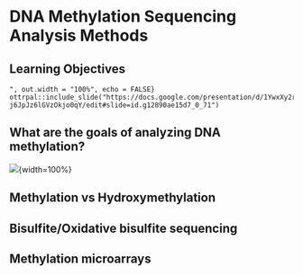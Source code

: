


# DNA Methylation Sequencing Analysis Methods

## Learning Objectives

```{r, fig.alt = "This chapter will demonstrate how to: Understand the basics of bisulfite sequencing data collection and processing workflow. Identify the next steps for your particular bisulfite  sequencing data. Formulate questions to ask about your bisulfite sequencing data
", out.width = "100%", echo = FALSE}
ottrpal::include_slide("https://docs.google.com/presentation/d/1YwxXy2rnUgbx_7B7ENH9wpDX-j6JpJz6lGVzOkjo0qY/edit#slide=id.g12890ae15d7_0_71")
```

## What are the goals of analyzing DNA methylation?

![](resources/images/10-methylation_files/figure-docx//1YwxXy2rnUgbx_7B7ENH9wpDX-j6JpJz6lGVzOkjo0qY_g14492c87338_0_10.png){width=100%}

## Methylation vs Hydroxymethylation
## Bisulfite/Oxidative bisulfite sequencing
## Methylation microarrays

